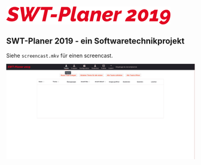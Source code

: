 ![](src/main/webapp/frontend/styles/images/SWT-Planer.png)

## SWT-Planer 2019 - ein Softwaretechnikprojekt

Siehe `screencast.mkv` für einen screencast.

![](screenshot.png)


